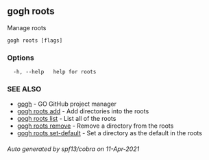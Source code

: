 ## gogh roots

Manage roots

```
gogh roots [flags]
```

### Options

```
  -h, --help   help for roots
```

### SEE ALSO

* [gogh](gogh.md)	 - GO GitHub project manager
* [gogh roots add](gogh_roots_add.md)	 - Add directories into the roots
* [gogh roots list](gogh_roots_list.md)	 - List all of the roots
* [gogh roots remove](gogh_roots_remove.md)	 - Remove a directory from the roots
* [gogh roots set-default](gogh_roots_set-default.md)	 - Set a directory as the default in the roots

###### Auto generated by spf13/cobra on 11-Apr-2021
